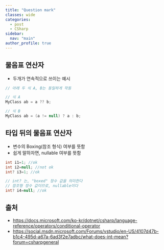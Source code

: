 ```yaml
---
title: "Question mark"
classes: wide
categories: 
  - post
  - CSharp
sidebar:
  nav: "main"
author_profile: true
---
```

   
## 물음표 연산자
* 두개가 연속적으로 쓰이는 예시

```csharp
// 아래 두 식 A, B는 동일하게 작동

// 식 A
MyClass ab = a ?? b;

// 식 B
MyClass ab = (a != null) ? a : b;
```

## 타입 뒤의 물음표 연산자
* 변수의 Boxing(참조 형식) 여부를 뜻함
* 쉽게 말하자면, nullable 여부를 뜻함

```csharp
int i1=1; //ok
int i2=null; //not ok
int? i3=1; //ok

// int? 는, "boxed" 정수 값을 의미한다
// 참조형 정수 값이므로, nullable이다
int? i4=null; //ok
```
  
## 출처
* <https://docs.microsoft.com/ko-kr/dotnet/csharp/language-reference/operators/conditional-operator>
* <https://social.msdn.microsoft.com/Forums/vstudio/en-US/4107d47b-b1c4-495d-a67a-6ad3f2e7adbc/what-does-int-mean?forum=csharpgeneral>
